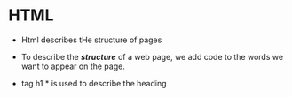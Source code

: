 # HTML

- Html  describes tHe structure of pages

- To describe the ***structure*** of a web page, we add code to the words we want to appear on the page.
 
 * tag h1 * is used to describe the heading
